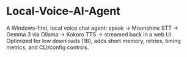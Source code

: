 # Local-Voice-AI-Agent
A Windows-first, local voice chat agent: speak → Moonshine STT → Gemma 3 via Ollama → Kokoro TTS → streamed back in a web UI. Optimized for low downloads (1B), adds short memory, retries, timing metrics, and CLI/config controls.

